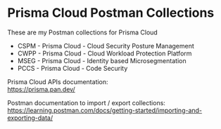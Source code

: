 # Prisma Cloud Postman Collections

These are my Postman collections for Prisma Cloud 
* CSPM - Prisma Cloud - Cloud Security Posture Management
* CWPP - Prisma Cloud - Cloud Workload Protection Platform
* MSEG - Prisma Cloud - Identity based Microsegmentation
* PCCS - Prisma Cloud - Code Security




Prisma Cloud APIs documentation:  
https://prisma.pan.dev/

Postman documentation to import / export collections:  
https://learning.postman.com/docs/getting-started/importing-and-exporting-data/